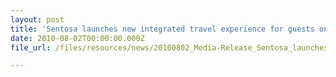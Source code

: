 ```yaml
---
layout: post
title: 'Sentosa launches new integrated travel experience for guests onboard the Sentosa Rider'
date: 2010-08-02T00:00:00.000Z
file_url: /files/resources/news/20100802_Media-Release_Sentosa_launches_new_integrated_travel_experience_for_guests_onboard_Sentosa_Rider.pdf

---
```



